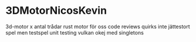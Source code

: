 # 3DMotorNicosKevin
3d-motor x antal trådar rust motor för oss code reviews quirks inte jättestort spel men testspel unit testing vulkan okej med singletons
